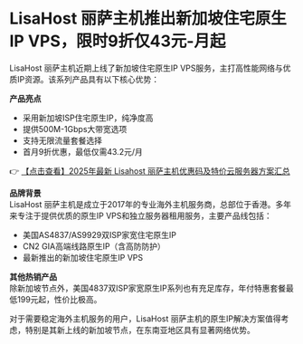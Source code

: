# LisaHost 丽萨主机推出新加坡住宅原生IP VPS，限时9折仅43元-月起

LisaHost 丽萨主机近期上线了新加坡住宅原生IP VPS服务，主打高性能网络与优质IP资源。该系列产品具有以下核心优势：

**产品亮点**
- 采用新加坡ISP住宅原生IP，纯净度高
- 提供500M-1Gbps大带宽选项
- 支持无限流量套餐选择
- 首月9折优惠，最低仅需43.2元/月

👉 [【点击查看】2025年最新 Lisahost 丽萨主机优惠码及特价云服务器方案汇总](https://bit.ly/lisazhuji)

**品牌背景**  
LisaHost 丽萨主机是成立于2017年的专业海外主机服务商，总部位于香港。多年来专注于提供优质的原生IP VPS和独立服务器租用服务，主要产品线包括：

- 美国AS4837/AS9929双ISP家宽住宅原生IP
- CN2 GIA高端线路原生IP（含高防防护）
- 最新推出的新加坡住宅原生IP VPS

**其他热销产品**  
除新加坡节点外，美国4837双ISP家宽原生IP系列也有充足库存，年付特惠套餐最低199元起，性价比极高。

对于需要稳定海外主机服务的用户，LisaHost 丽萨主机的原生IP解决方案值得考虑，特别是其新上线的新加坡节点，在东南亚地区具有显著网络优势。